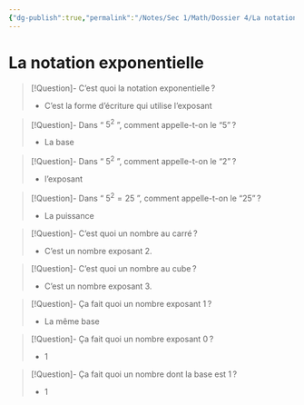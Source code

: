 ```yaml
---
{"dg-publish":true,"permalink":"/Notes/Sec 1/Math/Dossier 4/La notation exponentielle/"}
---
```


# La notation exponentielle

>[!Question]- C’est quoi la notation exponentielle ?
>- C’est la forme d’écriture qui utilise l’exposant

>[!Question]- Dans “ $5^2$ ”, comment appelle-t-on le “5” ?
>- La base

>[!Question]- Dans “ $5^2$ ”, comment appelle-t-on le “2” ?
>- l’exposant

>[!Question]- Dans “ $5^2=25$ ”, comment appelle-t-on le “25” ?
>- La puissance

>[!Question]- C’est quoi un nombre au carré ?
>- C’est un nombre exposant 2.

>[!Question]- C’est quoi un nombre au cube ?
>- C’est un nombre exposant 3.

>[!Question]- Ça fait quoi un nombre exposant 1 ?
>- La même base

>[!Question]- Ça fait quoi un nombre exposant 0 ?
>- 1

>[!Question]- Ça fait quoi un nombre dont la base est 1 ?
>- 1